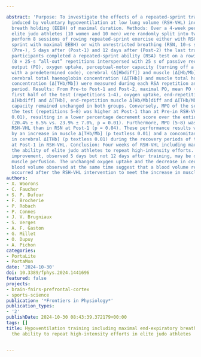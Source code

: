 ---
abstract: 'Purpose: To investigate the effects of a repeated-sprint training in hypoxia
  induced by voluntary hypoventilation at low lung volume (RSH-VHL) including end-expiratory
  breath holding (EEBH) of maximal duration. Methods: Over a 4-week period, twenty
  elite judo athletes (10 women and 10 men) were randomly split into two groups to
  perform 8 sessions of rowing repeated-sprint exercise either with RSH-VHL (each
  sprint with maximal EEBH) or with unrestricted breathing (RSN, 10-s sprints). Before
  (Pre-), 5 days after (Post-1) and 12 days after (Post-2) the last training session,
  participants completed a repeated-sprint ability (RSA) test on a rowing ergometer
  (8 × 25-s “all-out” repetitions interspersed with 25 s of passive recovery). Power
  output (PO), oxygen uptake, perceptual-motor capacity (turning off a traffic light
  with a predetermined code), cerebral (Δ[Hbdiff]) and muscle (Δ[Hb/Mb]diff) oxygenation,
  cerebral total haemoglobin concentration (Δ[THb]) and muscle total haemoglobin/myoglobin
  concentration (Δ[THb/Mb]) were measured during each RSA repetition and/or recovery
  period. Results: From Pre-to Post-1 and Post-2, maximal PO, mean PO (MPO) of the
  first half of the test (repetitions 1–4), oxygen uptake, end-repetition cerebral
  Δ[Hbdiff] and Δ[THb], end-repetition muscle Δ[Hb/Mb]diff and Δ[THb/Mb] and perceptual-motor
  capacity remained unchanged in both groups. Conversely, MPO of the second half of
  the test (repetitions 5–8) was higher at Post-1 than at Pre-in RSH-VHL only (p textless
  0.01), resulting in a lower percentage decrement score over the entire RSA test
  (20.4% ± 6.5% vs. 23.9% ± 7.0%, p = 0.01). Furthermore, MPO (5–8) was greater in
  RSH-VHL than in RSN at Post-1 (p = 0.04). These performance results were accompanied
  by an increase in muscle Δ[THb/Mb] (p textless 0.01) and a concomitant decrease
  in cerebral Δ[THb] (p textless 0.01) during the recovery periods of the RSA test
  at Post-1 in RSH-VHL. Conclusion: Four weeks of RSH-VHL including maximal EEBH improved
  the ability of elite judo athletes to repeat high-intensity efforts. The performance
  improvement, observed 5 days but not 12 days after training, may be due to enhanced
  muscle perfusion. The unchanged oxygen uptake and the decrease in cerebral regional
  blood volume observed at the same time suggest that a blood volume redistribution
  occurred after the RSH-VHL intervention to meet the increase in muscle perfusion.'
authors:
- X. Woorons
- C. Faucher
- S. P. Dufour
- F. Brocherie
- P. Robach
- P. Connes
- J. V. Brugniaux
- S. Verges
- A. F. Gaston
- G. Millet
- O. Dupuy
- A. Pichon
categories:
- PortaLite
- PortaMon
date: '2024-10-30'
doi: 10.3389/fphys.2024.1441696
featured: false
projects:
- brain-fnirs-prefrontal-cortex
- sports-science
publication: '*Frontiers in Physiology*'
publication_types:
- '2'
publishDate: 2024-10-30 08:43:39.372179+00:00
tags: []
title: Hypoventilation training including maximal end-expiratory breath holding improves
  the ability to repeat high-intensity efforts in elite judo athletes

---
